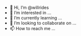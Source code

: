 - 👋 Hi, I’m @willrides
- 👀 I’m interested in ...
- 🌱 I’m currently learning ...
- 💞️ I’m looking to collaborate on ...
- 📫 How to reach me ...

<!---
willrides/willrides is a ✨ special ✨ repository because its `README.md` (this file) appears on your GitHub profile.
You can click the Preview link to take a look at your changes.
--->

